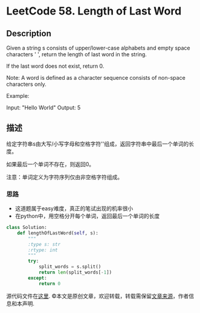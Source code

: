 # LeetCode 58. Length of Last Word

## Description

Given a string s consists of upper/lower-case alphabets and empty space characters ' ', return the length of last word in the string.

If the last word does not exist, return 0.

Note: A word is defined as a character sequence consists of non-space characters only.

Example:

Input: "Hello World"
Output: 5

## 描述

给定字符串s由大写/小写字母和空格字符''组成，返回字符串中最后一个单词的长度。

如果最后一个单词不存在，则返回0。

注意：单词定义为字符序列仅由非空格字符组成。

### 思路

* 这道题属于easy难度，真正的笔试出现的机率很小
* 在python中，用空格分开每个单词，返回最后一个单词的长度

```python
class Solution:
    def lengthOfLastWord(self, s):
        """
        :type s: str
        :rtype: int
        """
        try:
            split_words = s.split()
            return len(split_words[-1])
        except:
            return 0
```

源代码文件在[这里](https://github.com/ruicore/Algorithm/blob/master/Leetcode/2018-12-16-58-Length-of-Last-Word.py).
©本文是原创文章，欢迎转载，转载需保留[文章来源](https://www.ruicore.cn/)，作者信息和本声明.
